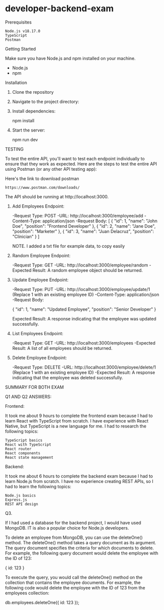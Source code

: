 ﻿# developer-backend-exam

Prerequisites

    Node.js v18.17.0
    TypeScript
    Postman

Getting Started

Make sure you have Node.js and npm installed on your machine.

- Node.js
- npm

Installation

1. Clone the repository
2. Navigate to the project directory:

3. Install dependencies:

   npm install

4. Start the server:

   npm run dev

TESTING

To test the entire API, you'll want to test each endpoint individually to ensure that they work as expected. Here are the steps to test the entire API using Postman (or any other API testing app):

Here's the link to download postman

    https://www.postman.com/downloads/

The API should be running at http://localhost:3000.

1. Add Employees Endpoint:

   -Request Type: POST
   -URL: http://localhost:3000/employee/add
   -Content-Type: application/json
   -Request Body:
   [
   { "id": 1, "name": "John Doe", "position": "Frontend Developer" },
   { "id": 2, "name": "Jane Doe", "position": "Marketer" },
   { "id": 3, "name": "Juan Delacruz", "position": "Clinician" }
   ]

   NOTE. I added a txt file for example data, to copy easily

2. Random Employee Endpoint:

   -Request Type: GET
   -URL: http://localhost:3000/employee/random
   -Expected Result: A random employee object should be returned.

3. Update Employee Endpoint:

   -Request Type: PUT
   -URL: http://localhost:3000/employee/update/1 (Replace 1 with an existing employee ID)
   -Content-Type: application/json
    -Request Body:
   
   { "id": 1, "name": "Updated Employee", "position": "Senior Developer" }

   Expected Result: A response indicating that the employee was updated successfully.

5. List Employees Endpoint:

   -Request Type: GET
   -URL: http://localhost:3000/employees
   -Expected Result: A list of all employees should be returned.

6. Delete Employee Endpoint:

   -Request Type: DELETE
   -URL: http://localhost:3000/employee/delete/1 (Replace 1 with an existing employee ID)
   -Expected Result: A response indicating that the employee was deleted successfully.

SUMMARY FOR BOTH EXAM

Q1 AND Q2 ANSWERS:

Frontend:

It took me about 9 hours to complete the frontend exam because I had to learn React with TypeScript from scratch. I have experience with React Native, but TypeScript is a new language for me. I had to research the following topics:

    TypeScript basics
    React with TypeScript
    React router
    React components
    React state management

Backend:

It took me about 6 hours to complete the backend exam because I had to learn Node.js from scratch. I have no experience creating REST APIs, so I had to learn the following topics:

    Node.js basics
    Express.js
    REST API design

Q3.

If I had used a database for the backend project, I would have used MongoDB. IT is also a popular choice for Node.js developers.

To delete an employee from MongoDB, you can use the deleteOne() method. The deleteOne() method takes a query document as its argument. The query document specifies the criteria for which documents to delete. For example, the following query document would delete the employee with the ID of 123:

{
id: 123
}

To execute the query, you would call the deleteOne() method on the collection that contains the employee documents. For example, the following code would delete the employee with the ID of 123 from the employees collection:

db.employees.deleteOne({ id: 123 });
